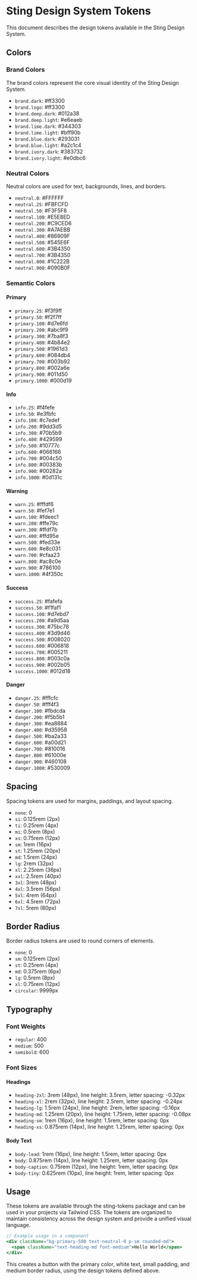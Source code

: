 # Sting Design System Tokens

This document describes the design tokens available in the Sting Design System.

## Colors

### Brand Colors

The brand colors represent the core visual identity of the Sting Design System.

- `brand.dark`: #ff3300
- `brand.logo`: #ff3300
- `brand.deep.dark`: #012a38
- `brand.deep.light`: #e6eaeb
- `brand.lime.dark`: #344303
- `brand.lime.light`: #bff90b
- `brand.blue.dark`: #293031
- `brand.blue.light`: #a2c1c4
- `brand.ivory.dark`: #383732
- `brand.ivory.light`: #e0dbc6

### Neutral Colors

Neutral colors are used for text, backgrounds, lines, and borders.

- `neutral.0`: #FFFFFF
- `neutral.25`: #FBFCFD
- `neutral.50`: #F3F5F8
- `neutral.100`: #E5E8ED
- `neutral.200`: #C9CED6
- `neutral.300`: #A7AEBB
- `neutral.400`: #86909F
- `neutral.500`: #545E6F
- `neutral.600`: #3B4350
- `neutral.700`: #3B4350
- `neutral.800`: #1C222B
- `neutral.900`: #090B0F

### Semantic Colors

#### Primary

- `primary.25`: #f3f9ff
- `primary.50`: #f2f7ff
- `primary.100`: #d7e6fd
- `primary.200`: #abc9f9
- `primary.300`: #7ba8f3
- `primary.400`: #4b84e2
- `primary.500`: #1961d3
- `primary.600`: #084db4
- `primary.700`: #003b92
- `primary.800`: #002a6e
- `primary.900`: #011d50
- `primary.1000`: #000d19

#### Info

- `info.25`: #f4fefe
- `info.50`: #e3fbfc
- `info.100`: #c7edef
- `info.200`: #9dd3d5
- `info.300`: #70b5b9
- `info.400`: #429599
- `info.500`: #10777c
- `info.600`: #066166
- `info.700`: #004c50
- `info.800`: #00383b
- `info.900`: #00282a
- `info.1000`: #0d131c

#### Warning

- `warn.25`: #fffdf6
- `warn.50`: #fef7e1
- `warn.100`: #fdeec1
- `warn.200`: #ffe79c
- `warn.300`: #ffdf7b
- `warn.400`: #ffd95e
- `warn.500`: #fed33e
- `warn.600`: #e8c031
- `warn.700`: #cfaa23
- `warn.800`: #ac8c0e
- `warn.900`: #786100
- `warn.1000`: #4f350c

#### Success

- `success.25`: #fafefa
- `success.50`: #f1faf1
- `success.100`: #d7ebd7
- `success.200`: #a9d5aa
- `success.300`: #75bc78
- `success.400`: #3d9d46
- `success.500`: #008020
- `success.600`: #006818
- `success.700`: #005211
- `success.800`: #003c0a
- `success.900`: #002b05
- `success.1000`: #012d18

#### Danger

- `danger.25`: #fffcfc
- `danger.50`: #fff4f3
- `danger.100`: #fbdcda
- `danger.200`: #f5b5b1
- `danger.300`: #ea8884
- `danger.400`: #d35958
- `danger.500`: #ba2a33
- `danger.600`: #a00d21
- `danger.700`: #810016
- `danger.800`: #61000e
- `danger.900`: #460108
- `danger.1000`: #530009

## Spacing

Spacing tokens are used for margins, paddings, and layout spacing.

- `none`: 0
- `si`: 0.125rem (2px)
- `ti`: 0.25rem (4px)
- `mi`: 0.5rem (8px)
- `xs`: 0.75rem (12px)
- `sm`: 1rem (16px)
- `st`: 1.25rem (20px)
- `md`: 1.5rem (24px)
- `lg`: 2rem (32px)
- `xl`: 2.25rem (36px)
- `xxl`: 2.5rem (40px)
- `3xl`: 3rem (48px)
- `4xl`: 3.5rem (56px)
- `5xl`: 4rem (64px)
- `6xl`: 4.5rem (72px)
- `7xl`: 5rem (80px)

## Border Radius

Border radius tokens are used to round corners of elements.

- `none`: 0
- `sm`: 0.125rem (2px)
- `st`: 0.25rem (4px)
- `md`: 0.375rem (6px)
- `lg`: 0.5rem (8px)
- `xl`: 0.75rem (12px)
- `circular`: 9999px

## Typography

### Font Weights

- `regular`: 400
- `medium`: 500
- `semibold`: 600

### Font Sizes

#### Headings

- `heading-2xl`: 3rem (48px), line height: 3.5rem, letter spacing: -0.32px
- `heading-xl`: 2rem (32px), line height: 2.5rem, letter spacing: -0.24px
- `heading-lg`: 1.5rem (24px), line height: 2rem, letter spacing: -0.16px
- `heading-md`: 1.25rem (20px), line height: 1.75rem, letter spacing: -0.08px
- `heading-sm`: 1rem (16px), line height: 1.5rem, letter spacing: 0px
- `heading-xs`: 0.875rem (14px), line height: 1.25rem, letter spacing: 0px

#### Body Text

- `body-lead`: 1rem (16px), line height: 1.5rem, letter spacing: 0px
- `body`: 0.875rem (14px), line height: 1.25rem, letter spacing: 0px
- `body-caption`: 0.75rem (12px), line height: 1rem, letter spacing: 0px
- `body-tiny`: 0.625rem (10px), line height: 1rem, letter spacing: 0px

## Usage

These tokens are available through the sting-tokens package and can be used in your projects via Tailwind CSS. The tokens are organized to maintain consistency across the design system and provide a unified visual language.

```jsx
// Example usage in a component
<div className="bg-primary-500 text-neutral-0 p-sm rounded-md">
  <span className="text-heading-md font-medium">Hello World</span>
</div>
```

This creates a button with the primary color, white text, small padding, and medium border radius, using the design tokens defined above.
